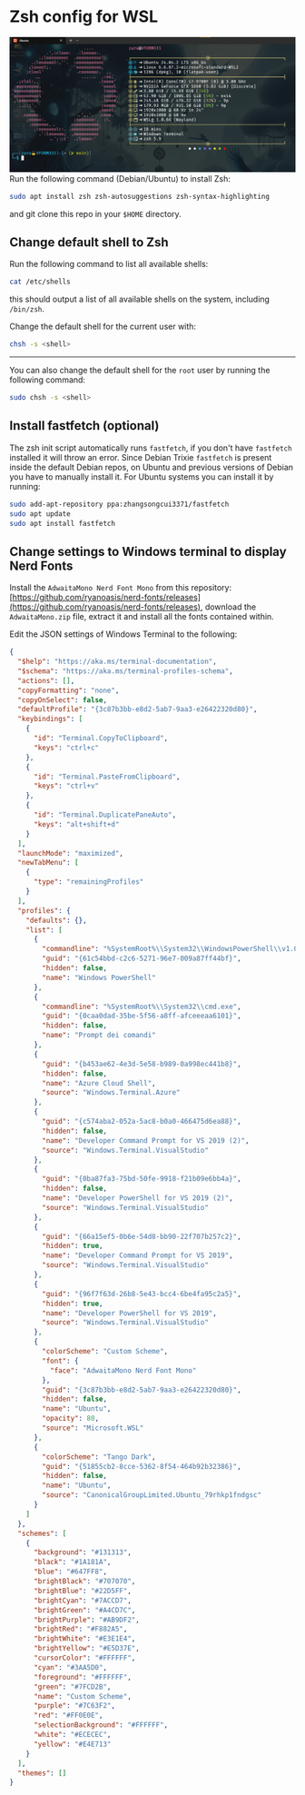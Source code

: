 # Zsh config for WSL

![Example screenshot](example.png)
Run the following command (Debian/Ubuntu) to install Zsh:

```bash
sudo apt install zsh zsh-autosuggestions zsh-syntax-highlighting
```

and git clone this repo in your `$HOME` directory.

## Change default shell to Zsh

Run the following command to list all available shells:

```bash
cat /etc/shells
```

this should output a list of all available shells on the system, including `/bin/zsh`.

Change the default shell for the current user with:

```bash
chsh -s <shell>
```

---

You can also change the default shell for the `root` user by running the following command:

```bash
sudo chsh -s <shell>
```

## Install fastfetch (optional)

The zsh init script automatically runs `fastfetch`, if you don't have `fastfetch` installed it will throw an error. Since Debian Trixie `fastfetch` is present inside the default Debian repos, on Ubuntu and previous versions of Debian you have to manually install it. For Ubuntu systems you can install it by running:

```bash
sudo add-apt-repository ppa:zhangsongcui3371/fastfetch
sudo apt update
sudo apt install fastfetch
```

## Change settings to Windows terminal to display Nerd Fonts

Install the `AdwaitaMono Nerd Font Mono` from this repository: [https://github.com/ryanoasis/nerd-fonts/releases](https://github.com/ryanoasis/nerd-fonts/releases), download the `AdwaitaMono.zip` file, extract it and install all the fonts contained within.

Edit the JSON settings of Windows Terminal to the following:

```json
{
  "$help": "https://aka.ms/terminal-documentation",
  "$schema": "https://aka.ms/terminal-profiles-schema",
  "actions": [],
  "copyFormatting": "none",
  "copyOnSelect": false,
  "defaultProfile": "{3c87b3bb-e8d2-5ab7-9aa3-e26422320d80}",
  "keybindings": [
    {
      "id": "Terminal.CopyToClipboard",
      "keys": "ctrl+c"
    },
    {
      "id": "Terminal.PasteFromClipboard",
      "keys": "ctrl+v"
    },
    {
      "id": "Terminal.DuplicatePaneAuto",
      "keys": "alt+shift+d"
    }
  ],
  "launchMode": "maximized",
  "newTabMenu": [
    {
      "type": "remainingProfiles"
    }
  ],
  "profiles": {
    "defaults": {},
    "list": [
      {
        "commandline": "%SystemRoot%\\System32\\WindowsPowerShell\\v1.0\\powershell.exe",
        "guid": "{61c54bbd-c2c6-5271-96e7-009a87ff44bf}",
        "hidden": false,
        "name": "Windows PowerShell"
      },
      {
        "commandline": "%SystemRoot%\\System32\\cmd.exe",
        "guid": "{0caa0dad-35be-5f56-a8ff-afceeeaa6101}",
        "hidden": false,
        "name": "Prompt dei comandi"
      },
      {
        "guid": "{b453ae62-4e3d-5e58-b989-0a998ec441b8}",
        "hidden": false,
        "name": "Azure Cloud Shell",
        "source": "Windows.Terminal.Azure"
      },
      {
        "guid": "{c574aba2-052a-5ac8-b0a0-466475d6ea88}",
        "hidden": false,
        "name": "Developer Command Prompt for VS 2019 (2)",
        "source": "Windows.Terminal.VisualStudio"
      },
      {
        "guid": "{0ba87fa3-75bd-50fe-9918-f21b09e6bb4a}",
        "hidden": false,
        "name": "Developer PowerShell for VS 2019 (2)",
        "source": "Windows.Terminal.VisualStudio"
      },
      {
        "guid": "{66a15ef5-0b6e-54d8-bb90-22f707b257c2}",
        "hidden": true,
        "name": "Developer Command Prompt for VS 2019",
        "source": "Windows.Terminal.VisualStudio"
      },
      {
        "guid": "{96f7f63d-26b8-5e43-bcc4-6be4fa95c2a5}",
        "hidden": true,
        "name": "Developer PowerShell for VS 2019",
        "source": "Windows.Terminal.VisualStudio"
      },
      {
        "colorScheme": "Custom Scheme",
        "font": {
          "face": "AdwaitaMono Nerd Font Mono"
        },
        "guid": "{3c87b3bb-e8d2-5ab7-9aa3-e26422320d80}",
        "hidden": false,
        "name": "Ubuntu",
        "opacity": 80,
        "source": "Microsoft.WSL"
      },
      {
        "colorScheme": "Tango Dark",
        "guid": "{51855cb2-8cce-5362-8f54-464b92b32386}",
        "hidden": false,
        "name": "Ubuntu",
        "source": "CanonicalGroupLimited.Ubuntu_79rhkp1fndgsc"
      }
    ]
  },
  "schemes": [
    {
      "background": "#131313",
      "black": "#1A181A",
      "blue": "#647FF8",
      "brightBlack": "#707070",
      "brightBlue": "#22D5FF",
      "brightCyan": "#7ACCD7",
      "brightGreen": "#A4CD7C",
      "brightPurple": "#AB9DF2",
      "brightRed": "#F882A5",
      "brightWhite": "#E3E1E4",
      "brightYellow": "#E5D37E",
      "cursorColor": "#FFFFFF",
      "cyan": "#3AA5D0",
      "foreground": "#FFFFFF",
      "green": "#7FCD2B",
      "name": "Custom Scheme",
      "purple": "#7C63F2",
      "red": "#FF0E0E",
      "selectionBackground": "#FFFFFF",
      "white": "#ECECEC",
      "yellow": "#E4E713"
    }
  ],
  "themes": []
}
```
